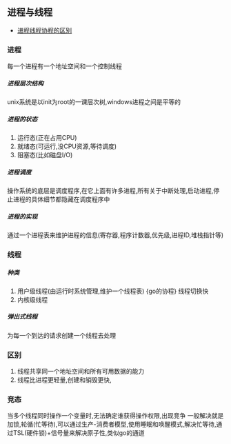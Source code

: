 ## 进程与线程

- [进程线程协程的区别](https://mp.weixin.qq.com/s/vW5n_JWa3I-Qopbx4TmIgQ)

### 进程
每一个进程有一个地址空间和一个控制线程

##### 进程层次结构
unix系统是以init为root的一课层次树,windows进程之间是平等的 

##### 进程的状态
1. 运行态(正在占用CPU)
2. 就绪态(可运行,没CPU资源,等待调度)
3. 阻塞态(比如磁盘I/O)

##### 进程调度
操作系统的底层是调度程序,在它上面有许多进程,所有关于中断处理,启动进程,停止进程的具体细节都隐藏在调度程序中
       
##### 进程的实现
通过一个进程表来维护进程的信息(寄存器,程序计数器,优先级,进程ID,堆栈指针等)

### 线程

##### 种类
1. 用户级线程(由运行时系统管理,维护一个线程表) {go的协程} 线程切换快
2. 内核级线程

##### 弹出式线程
为每一个到达的请求创建一个线程去处理

### 区别
1. 线程共享同一个地址空间和所有可用数据的能力
2. 线程比进程更轻量,创建和销毁更快,  

### 竞态
当多个线程同时操作一个变量时,无法确定谁获得操作权限,出现竞争
一般解决就是加锁,轮循(忙等待),可以通过生产-消费者模型,使用睡眠和唤醒模式,解决忙等待,通过TSL(硬件锁)+信号量来解决原子性,类似go的通道
 